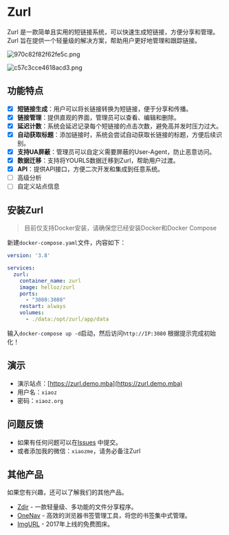 # Zurl

Zurl 是一款简单且实用的短链接系统，可以快速生成短链接，方便分享和管理。Zurl 旨在提供一个轻量级的解决方案，帮助用户更好地管理和跟踪链接。

![970c82f82f62fe5c.png](https://img.rss.ink/imgs/2025/08/04/970c82f82f62fe5c.png)

![c57c3cce4618acd3.png](https://img.rss.ink/imgs/2025/08/04/c57c3cce4618acd3.png)

## 功能特点

* [x] **短链接生成**：用户可以将长链接转换为短链接，便于分享和传播。
* [x] **链接管理**：提供直观的界面，管理员可以查看、编辑和删除。
* [x] **延迟计数**：系统会延迟记录每个短链接的点击次数，避免高并发时压力过大。
* [x] **自动获取标题**：添加链接时，系统会尝试自动获取长链接的标题，方便后续识别。
* [x] **支持UA屏蔽**：管理员可以自定义需要屏蔽的User-Agent，防止恶意访问。
* [x] **数据迁移**：支持将YOURLS数据迁移到Zurl，帮助用户过渡。
* [x] **API**：提供API接口，方便二次开发和集成到任意系统。
* [ ] 高级分析
* [ ] 自定义站点信息

## 安装Zurl

> 目前仅支持Docker安装，请确保您已经安装Docker和Docker Compose

新建`docker-compose.yaml`文件，内容如下：

```yaml
version: '3.8'

services:
  zurl:
    container_name: zurl
    image: helloz/zurl
    ports:
      - "3080:3080"
    restart: always
    volumes:
      - ./data:/opt/zurl/app/data
```

输入`docker-compose up -d`启动，然后访问`http://IP:3080` 根据提示完成初始化！

## 演示

* 演示站点：[https://zurl.demo.mba](https://zurl.demo.mba)
* 用户名：`xiaoz`
* 密码：`xiaoz.org`

## 问题反馈

* 如果有任何问题可以在[Issues](https://github.com/helloxz/zurl/issues) 中提交。
* 或者添加我的微信：`xiaozme`，请务必备注Zurl

## 其他产品

如果您有兴趣，还可以了解我们的其他产品。

* [Zdir](https://www.zdir.pro/zh/) - 一款轻量级、多功能的文件分享程序。
* [OneNav](https://www.onenav.top/) - 高效的浏览器书签管理工具，将您的书签集中式管理。
* [ImgURL](https://www.imgurl.org/) - 2017年上线的免费图床。